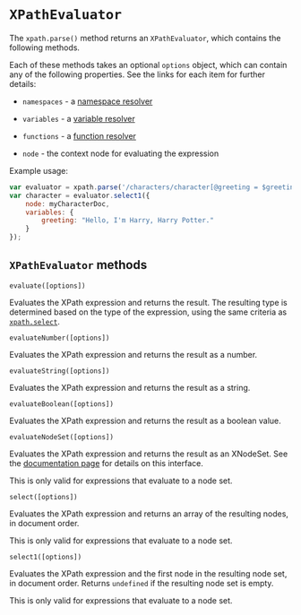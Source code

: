 # `XPathEvaluator`

The `xpath.parse()` method returns an `XPathEvaluator`, which contains the following methods.

Each of these methods takes an optional `options` object, which can contain any of the following properties. See the links for each item for further details:

- `namespaces` - a [namespace resolver](namespace%20resolvers.md)

- `variables` - a [variable resolver](variable%20resolvers.md)

- `functions` - a [function resolver](function%20resolvers.md)

- `node` - the context node for evaluating the expression

Example usage: 

```js
var evaluator = xpath.parse('/characters/character[@greeting = $greeting]');
var character = evaluator.select1({
    node: myCharacterDoc,
    variables: {
        greeting: "Hello, I'm Harry, Harry Potter."
    }
});
```

## `XPathEvaluator` methods

`evaluate([options])`

Evaluates the XPath expression and returns the result. The resulting type is determined based on the type of the expression, using the same criteria as [`xpath.select`](xpath%20methods.md).

`evaluateNumber([options])`

Evaluates the XPath expression and returns the result as a number.

`evaluateString([options])`

Evaluates the XPath expression and returns the result as a string.

`evaluateBoolean([options])`

Evaluates the XPath expression and returns the result as a boolean value.

`evaluateNodeSet([options])`

Evaluates the XPath expression and returns the result as an XNodeSet. See the [documentation page](#) for details on this interface.

This is only valid for expressions that evaluate to a node set.

`select([options])`

Evaluates the XPath expression and returns an array of the resulting nodes, in document order.

This is only valid for expressions that evaluate to a node set.

`select1([options])`

Evaluates the XPath expression and the first node in the resulting node set, in document order. Returns `undefined` if the resulting node set is empty. 

This is only valid for expressions that evaluate to a node set.

